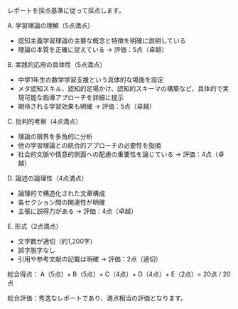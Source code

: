 レポートを採点基準に従って採点します。

A. 学習理論の理解（5点満点）
- 認知主義学習理論の主要な概念と特徴を明確に説明している
- 理論の本質を正確に捉えている
→ 評価：5点（卓越）

B. 実践的応用の具体性（5点満点）
- 中学1年生の数学学習支援という具体的な場面を設定
- メタ認知スキル、認知的足場かけ、認知的スキーマの構築など、具体的で実現可能な指導アプローチを詳細に提示
- 期待される学習効果も明確
→ 評価：5点（卓越）

C. 批判的考察（4点満点）
- 理論の限界を多角的に分析
- 他の学習理論との統合的アプローチの必要性を指摘
- 社会的文脈や情意的側面への配慮の重要性を論じている
→ 評価：4点（卓越）

D. 論述の論理性（4点満点）
- 論理的で構造化された文章構成
- 各セクション間の関連性が明確
- 主張に説得力がある
→ 評価：4点（卓越）

E. 形式（2点満点）
- 文字数が適切（約1,200字）
- 誤字脱字なし
- 引用や参考文献の記載は明確
→ 評価：2点（適切）

総合得点：
A（5点）+ B（5点）+ C（4点）+ D（4点）+ E（2点）= 20点 / 20点

総合評価：秀逸なレポートであり、満点相当の評価となります。